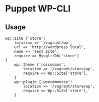 # Puppet WP-CLI

## Usage

	wp::site {'store':
		location => '/vagrant/wp',
		url => 'http://wordpress.local',
		name => 'Test Site',
		require => Mysql::Db['store']
	}
		wp::theme {'roscosmos':
			location => '/vagrant/store/wp',
			require => Wp::Site['store'],
		}
		wp::plugin {'woocommerce':
			location => '/vagrant/store/wp',
			require => Wp::Site['store'],
		}